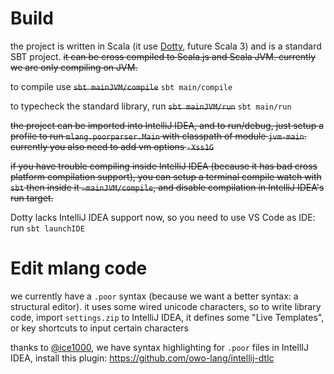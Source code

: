 # Build

the project is written in Scala (it use [Dotty](http://dotty.epfl.ch/), future Scala 3) and is a standard SBT project. ~~it can be cross compiled to Scala.js and Scala JVM. currently we are only compiling on JVM.~~

to compile use ~~`sbt mainJVM/compile`~~ `sbt main/compile`

to typecheck the standard library, run ~~`sbt mainJVM/run`~~ `sbt main/run`

~~the project can be imported into IntelliJ IDEA, and to run/debug, just setup a profile to run `mlang.poorparser.Main` with classpath of module `jvm-main`. currently you also need to add vm options `-Xss1G`~~

~~if you have trouble compiling inside IntelliJ IDEA (because it has bad cross platform compilation support), you can setup a terminal compile watch with `sbt` then inside it `~mainJVM/compile`, and disable compilation in IntelliJ IDEA's run target.~~

Dotty lacks IntelliJ IDEA support now, so you need to use VS Code as IDE: run `sbt launchIDE`

# Edit mlang code

we currently have a `.poor` syntax (because we want a better syntax: a structural editor). it uses some wired unicode characters, so to write library code, import `settings.zip` to IntelliJ IDEA, it defines some "Live Templates", or key shortcuts to input certain characters

thanks to [@ice1000](https://github.com/ice1000), we have syntax highlighting for `.poor` files in IntellIJ IDEA, install this plugin: https://github.com/owo-lang/intellij-dtlc

